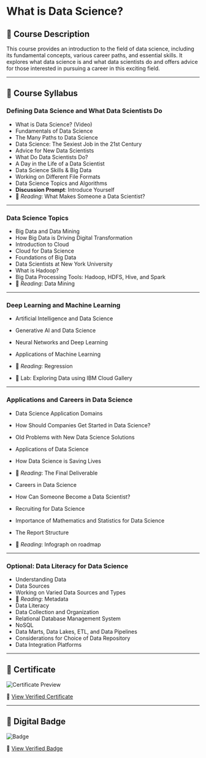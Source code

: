 # What is Data Science?

## 📘 Course Description
This course provides an introduction to the field of data science, including its fundamental concepts, various career paths, and essential skills. It explores what data science is and what data scientists do and offers advice for those interested in pursuing a career in this exciting field.

---

## 🧾 Course Syllabus

### Defining Data Science and What Data Scientists Do
- What is Data Science? (Video)
- Fundamentals of Data Science
- The Many Paths to Data Science
- Data Science: The Sexiest Job in the 21st Century
- Advice for New Data Scientists
- What Do Data Scientists Do?
- A Day in the Life of a Data Scientist
- Data Science Skills & Big Data
- Working on Different File Formats
- Data Science Topics and Algorithms
- **Discussion Prompt**: Introduce Yourself
- 📖 *Reading*: What Makes Someone a Data Scientist?

---

### Data Science Topics
- Big Data and Data Mining
- How Big Data is Driving Digital Transformation
- Introduction to Cloud
- Cloud for Data Science
- Foundations of Big Data
- Data Scientists at New York University
- What is Hadoop?
- Big Data Processing Tools: Hadoop, HDFS, Hive, and Spark
- 📖 *Reading*: Data Mining

---

### Deep Learning and Machine Learning
- Artificial Intelligence and Data Science
- Generative AI and Data Science
- Neural Networks and Deep Learning
- Applications of Machine Learning
- 📖 *Reading*: Regression

- 🧪 Lab: Exploring Data using IBM Cloud Gallery

---

### Applications and Careers in Data Science
- Data Science Application Domains
- How Should Companies Get Started in Data Science?
- Old Problems with New Data Science Solutions
- Applications of Data Science
- How Data Science is Saving Lives
- 📖 *Reading*: The Final Deliverable

- Careers in Data Science
- How Can Someone Become a Data Scientist?
- Recruiting for Data Science
- Importance of Mathematics and Statistics for Data Science
- The Report Structure
- 📖 *Reading*: Infograph on roadmap

---

### Optional: Data Literacy for Data Science
- Understanding Data
- Data Sources
- Working on Varied Data Sources and Types
- 📖 *Reading*: Metadata
- Data Literacy
- Data Collection and Organization
- Relational Database Management System
- NoSQL
- Data Marts, Data Lakes, ETL, and Data Pipelines
- Considerations for Choice of Data Repository
- Data Integration Platforms

---

## 📜 Certificate

![Certificate Preview](../../assets/Certificate.png)

🔗 [View Verified Certificate](https://www.coursera.org/account/accomplishments/verify/L9P3P2B7CF6G)

---

## 🏅 Digital Badge

![Badge](../../assets/Certificate.png)

🔗 [View Verified Badge](https://www.credly.com/earner/earned/badge/d920feea-6563-4993-866d-959707e90020)
